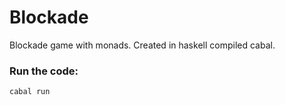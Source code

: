 # Blockade
Blockade game with monads. Created in haskell compiled cabal.

### Run the code:

```cabal run```
